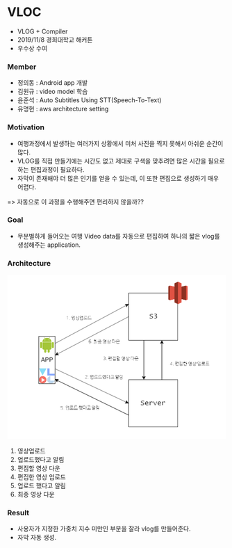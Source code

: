 # VLOC
- VLOG + Compiler
- 2019/11/8 경희대학교 해커톤
- 우수상 수여

### Member
- 정의동 : Android app 개발
- 김원규 : video model 학습 
- 윤준석 : Auto Subtitles Using STT(Speech-To-Text)
- 유명현 : aws architecture setting

### Motivation
- 여행과정에서 발생하는 여러가지 상황에서 미처 사진을 찍지 못해서 아쉬운 순간이 많다.
- VLOG를 직접 만들기에는 시간도 없고 제대로 구색을 맞추려면 많은 시간을 필요로 하는 편집과정이 필요하다.
- 자막이 존재해야 더 많은 인기를 얻을 수 있는데, 이 또한 편집으로 생성하기 매우 어렵다.

=> 자동으로 이 과정을 수행해주면 편리하지 않을까??

### Goal
- 무분별하게 들어오는 여행 Video data를 자동으로 편집하여 하나의 짧은 vlog를 생성해주는 application.

### Architecture

![architecture](/src/img/architecture.png)

1. 영상업로드
2. 업로드했다고 알림
3. 편집할 영상 다운
4. 편집한 영상 업로드
5. 업로드 했다고 알림
6. 최종 영상 다운

### Result

- 사용자가 지정한 가중치 지수 미만인 부분을 잘라 vlog를 만들어준다. 
- 자막 자동 생성.
